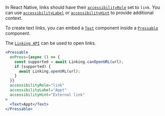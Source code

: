 In React Native, links should have their [`accessibilityRole`](https://reactnative.dev/docs/accessibility#accessibilityrole) set to `link`. You can use  [`accessibilityLabel`](https://reactnative.dev/docs/accessibility#accessibilitylabel) or [`accessibilityHint`](https://reactnative.dev/docs/accessibility#accessibilityhint) to provide additional context.

To create text links, you can embed a [`Text`](https://reactnative.dev/docs/text) component inside a [`Pressable`](https://reactnative.dev/docs/pressable) component.

The [`Linking API`](https://reactnative.dev/docs/linking) can be used to open links.

```jsx
<Pressable
  onPress={async () => {
    const supported = await Linking.canOpenURL(url);
    if (supported) {
      await Linking.openURL(url);
    }
  }}
  accessibilityRole="link"
  accessibilityLabel="Appt"
  accessibilityHint="External link"
>
  <Text>Appt</Text>
</Pressable>
```
